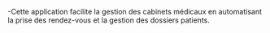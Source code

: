 -Cette application facilite la gestion des cabinets médicaux en automatisant la prise des rendez-vous et la gestion des dossiers patients.
